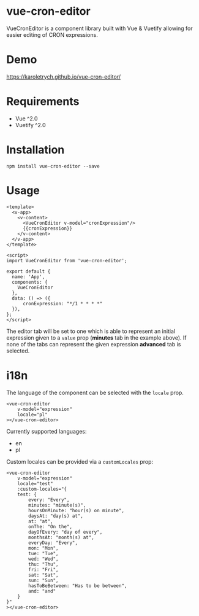 # vue-cron-editor
VueCronEditor is a component library built with Vue & Vuetify allowing for easier editing of CRON expressions.

# Demo
https://karoletrych.github.io/vue-cron-editor/

# Requirements
- Vue ^2.0
- Vuetify ^2.0

# Installation
```
npm install vue-cron-editor --save
```

# Usage
```
<template>
  <v-app>
    <v-content>
      <VueCronEditor v-model="cronExpression"/>
      {{cronExpression}}
    </v-content>
  </v-app>
</template>

<script>
import VueCronEditor from 'vue-cron-editor';

export default {
  name: 'App',
  components: {
    VueCronEditor
  },
  data: () => ({
      cronExpression: "*/1 * * * *"
  }),
};
</script>
```
The editor tab will be set to one which is able to represent an initial expression given to a ``value`` prop (**minutes** tab in the example above). 
If none of the tabs can represent the given expression **advanced** tab is selected.

# i18n
The language of the component can be selected with the ``locale`` prop.
```
<vue-cron-editor
    v-model="expression"
    locale="pl"
></vue-cron-editor>
```
Currently supported languages:
- en
- pl

Custom locales can be provided via a ``customLocales`` prop:
```
<vue-cron-editor
    v-model="expression"
    locale="test"
    :custom-locales="{
    test: {
        every: "Every",
        minutes: "minute(s)",
        hoursOnMinute: "hour(s) on minute",
        daysAt: "day(s) at",
        at: "at",
        onThe: "On the",
        dayOfEvery: "day of every",
        monthsAt: "month(s) at",
        everyDay: "Every",
        mon: "Mon",
        tue: "Tue",
        wed: "Wed",
        thu: "Thu",
        fri: "Fri",
        sat: "Sat",
        sun: "Sun",
        hasToBeBetween: "Has to be between",
        and: "and"
    }
}"
></vue-cron-editor>
```
